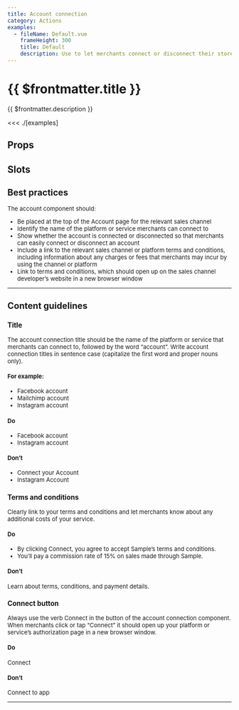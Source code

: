 ```yaml
---
title: Account connection
category: Actions
examples:
  - fileName: Default.vue
    frameHeight: 300
    title: Default
    description: Use to let merchants connect or disconnect their store to their third-party accounts, like Facebook.
---
```


# {{ $frontmatter.title }}

<Lede>

{{ $frontmatter.description }}

</Lede>

<Examples>

<<< ./[examples]

</Examples>

## Props

<PropsTable />

## Slots

<SlotsTable />

<div style="font-size: 0.8125rem">

## Best practices

The account component should:

- Be placed at the top of the Account page for the relevant sales channel
- Identify the name of the platform or service merchants can connect to
- Show whether the account is connected or disconnected so that merchants can easily connect or disconnect an account
- Include a link to the relevant sales channel or platform terms and conditions, including information about any charges or fees that merchants may incur by using the channel or platform
- Link to terms and conditions, which should open up on the sales channel developer’s website in a new browser window

---

## Content guidelines

### Title

The account connection title should be the name of the platform or service that merchants can connect to, followed by the word “account”. Write account connection titles in sentence case (capitalize the first word and proper nouns only).

#### For example:

- Facebook account
- Mailchimp account
- Instagram account

<DoDont>

#### Do

- Facebook account
- Instagram account

#### Don’t

- Connect your Account
- Instagram Account

</DoDont>

### Terms and conditions

Clearly link to your terms and conditions and let merchants know about any additional costs of your service.

<DoDont>

#### Do

- By clicking Connect, you agree to accept Sample’s terms and conditions.
- You’ll pay a commission rate of 15% on sales made through Sample.

#### Don’t

Learn about terms, conditions, and payment details.

</DoDont>

### Connect button

Always use the verb Connect in the button of the account connection component. When merchants click or tap “Connect” it should open up your platform or service’s authorization page in a new browser window.

<DoDont>

#### Do

Connect

#### Don’t

Connect to app

</DoDont>

---

</div>
